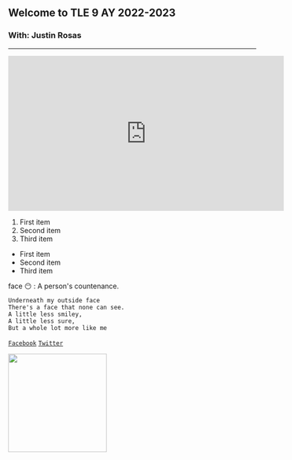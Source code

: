 ## Welcome to TLE 9 AY 2022-2023
### With: Justin Rosas
---

<iframe width="560" height="315" src="https://www.youtube.com/embed/2r9UtIhOI8M" title="YouTube video player" frameborder="0" allow="accelerometer; autoplay; clipboard-write; encrypted-media; gyroscope; picture-in-picture" allowfullscreen></iframe>

1. First item 
2. Second item
3. Third item

- First item
- Second item
- Third item

face 😶
: A person's countenance.

```
Underneath my outside face
There's a face that none can see.
A little less smiley,
A little less sure,
But a whole lot more like me
```

[`Facebook`](https://www.facebook.com/sirgain)
[`Twitter`](https://www.twitter.com/sirgain)

<img src="https://jhsportal.adnu.edu.ph/pluginfile.php/1/theme_remui/section_html/942325426/welcomebg.png" width="200">

<html>
<head>
	<title></title>
	<style type="text/css">
		tr:hover{
			background-color: #55E6C1;
		}
		
		.a{
			text-transform: uppercase;
			color: darkblue;
			font-weight: bolder;
		}
		.a:hover
		{
			background-color: #FD7272;
			
		}
		td{
			width: 50px;
			font-size: 10px;
		}
	</style>
</head>
<body>
  <table>
    <tr class="a">
      <td>CN</td> 
      <td>Group A</td> 
      <td>Group B</td>
    </tr>
    <tr>
      <td>1</td> 
      <td>Aguilar, Gabriel Emmanuel</td> 
      <td>Almazar, Shulaika Althea</td>
    </tr>
    <tr>
      <td>2</td> 
      <td>Ayala, Daniel Nicholaz</td> 
      <td>Bermundo, Ronin Shen</td>
    </tr>
    <tr>
      <td>3</td> 
      <td>Barrosa, Fatima Zen T.</td> 
      <td>Besa, Xebastian Jed </td>
    </tr>
    <tr>
      <td>4</td> 
      <td>Carido, Kiesha Miel</td> 
      <td>Biscocho, Angel Sophia</td>
    </tr>
    <tr>
      <td>5</td> 
      <td>Deniña, Emma Rose E.</td> 
      <td>Cope, Anika Maurene</td>
    </tr>
    <tr>
      <td>6</td> 
      <td>Gogola, Eljo Zion B.</td> 
      <td>De Guzman, Fiona KATE</td>
    </tr>
    <tr>
      <td>7</td> 
      <td>Legaspi, Lean Kharlmarx T.</td> 
      <td>Deduque, JOHANN MANUEL</td>
    </tr>
    <tr>
      <td>8</td> 
      <td>Magpantay, Jordan Christian V.</td> 
      <td>Dolanas, Kahia Adona</td>
    </tr>
    <tr>
      <td>9</td> 
      <td>Malabed, Fredireck Gabriel C.</td> 
      <td>Eclarinal, Jaden Christianne</td>
    </tr>
    <tr>
      <td>10</td> 
      <td>Manongsong, Janrei Vinze B.</td> 
      <td>Espiritu, Stephen Avery</td>
    </tr>
    <tr>
      <td>11</td> 
      <td>Parde, Angelic Nell S.</td> 
      <td>Gapol, Zachary Philippe Fante</td>
    </tr>
    <tr>
      <td>12</td> 
      <td>Prestado, Kiara Camille P.</td> 
      <td>Garcillanosa, Khrysia Rei</td>
    </tr>
    <tr>
      <td>13</td> 
      <td>Ramos, Jan Rione C.</td> 
      <td>Haider, Wania Bismah</td>
    </tr>
    <tr>
      <td>14</td> 
      <td>Rosas, Justin G.</td> 
      <td>Legarto, Dairo Nicolas</td>
    </tr>
    <tr>
      <td>15</td> 
      <td>Sarmiento, James Francis A.</td> 
      <td>Mariano, Nathaniel Mathew</td>
    </tr>
    <tr>
      <td>16</td> 
      <td>Singson, Juancarlos Yuri P.</td> 
      <td>Melchor, Reina Nhitz Sofia</td>
    </tr>
    <tr>
      <td>17</td> 
      <td>Tacorda, Lindsay R.</td> 
      <td>Obumani, Don Antonio</td>
    </tr>
    <tr>
      <td>18</td> 
      <td>Tanguihan, Althea M.</td> 
      <td>Prado, Samantha Franchezca</td>
    </tr>
    <tr>
      <td>19</td> 
      <td>Tipono, Mary Jobellene G.</td> 
      <td>Razon, Reese Aliya</td>
    </tr>
    <tr>
      <td>20</td> 
      <td>Turiano, Alchevy P.</td> 
      <td>Rosana, Kyle Daniel</td>
    </tr>
    <tr>
      <td>21</td> 
      <td>Group A</td> 
      <td>Saguit, Dannah Sophia V.</td>
    </tr>
    <tr>
      <td>22</td> 
      <td>Group A</td> 
      <td>San Andres, James Cymon</td>
    </tr>
    <tr>
      <td>23</td> 
      <td>Group A</td> 
      <td>Sumayao, Keon</td>
    </tr>
    <tr>
      <td>24</td> 
      <td>Group A</td> 
      <td>Verceluz, Carl Justin</td>
    </tr>
    <tr>
      <td>25</td> 
      <td>Group A</td> 
      <td>Vergara, Reenmarcus</td>
    </tr>
  </table>
</body>
</html>
